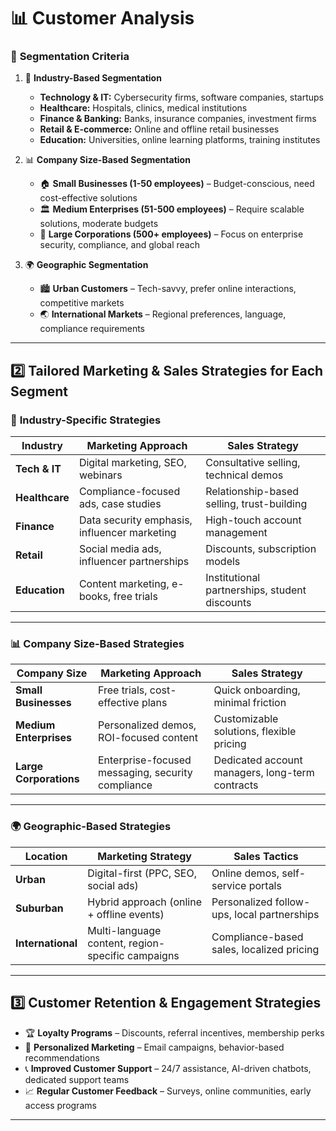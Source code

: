 # 📊 Customer Analysis

### 🎯 **Segmentation Criteria**
1. 🏢 **Industry-Based Segmentation**  
   - **Technology & IT:** Cybersecurity firms, software companies, startups  
   - **Healthcare:** Hospitals, clinics, medical institutions  
   - **Finance & Banking:** Banks, insurance companies, investment firms  
   - **Retail & E-commerce:** Online and offline retail businesses  
   - **Education:** Universities, online learning platforms, training institutes  

2. 📊 **Company Size-Based Segmentation**  
   - 🏠 **Small Businesses (1-50 employees)** – Budget-conscious, need cost-effective solutions  
   - 🏛️ **Medium Enterprises (51-500 employees)** – Require scalable solutions, moderate budgets  
   - 🏢 **Large Corporations (500+ employees)** – Focus on enterprise security, compliance, and global reach  

3. 🌍 **Geographic Segmentation**  
   - 🏙️ **Urban Customers** – Tech-savvy, prefer online interactions, competitive markets    
   - 🌏 **International Markets** – Regional preferences, language, compliance requirements  

---

## 2️⃣ **Tailored Marketing & Sales Strategies for Each Segment**

### 🏢 **Industry-Specific Strategies**
| Industry       | Marketing Approach  | Sales Strategy |
|---------------|-------------------|------------------|
| **Tech & IT** | Digital marketing, SEO, webinars | Consultative selling, technical demos |
| **Healthcare** | Compliance-focused ads, case studies | Relationship-based selling, trust-building |
| **Finance** | Data security emphasis, influencer marketing | High-touch account management |
| **Retail** | Social media ads, influencer partnerships | Discounts, subscription models |
| **Education** | Content marketing, e-books, free trials | Institutional partnerships, student discounts |

---

### 📊 **Company Size-Based Strategies**
| Company Size | Marketing Approach | Sales Strategy |
|-------------|-------------------|------------------|
| **Small Businesses** | Free trials, cost-effective plans | Quick onboarding, minimal friction |
| **Medium Enterprises** | Personalized demos, ROI-focused content | Customizable solutions, flexible pricing |
| **Large Corporations** | Enterprise-focused messaging, security compliance | Dedicated account managers, long-term contracts |

---

### 🌍 **Geographic-Based Strategies**
| Location | Marketing Strategy | Sales Tactics |
|----------|------------------|--------------|
| **Urban** | Digital-first (PPC, SEO, social ads) | Online demos, self-service portals |
| **Suburban** | Hybrid approach (online + offline events) | Personalized follow-ups, local partnerships |
| **International** | Multi-language content, region-specific campaigns | Compliance-based sales, localized pricing |

---

## 3️⃣ **Customer Retention & Engagement Strategies**
- 🏆 **Loyalty Programs** – Discounts, referral incentives, membership perks  
- 📢 **Personalized Marketing** – Email campaigns, behavior-based recommendations  
- 📞 **Improved Customer Support** – 24/7 assistance, AI-driven chatbots, dedicated support teams  
- 📈 **Regular Customer Feedback** – Surveys, online communities, early access programs  

---
